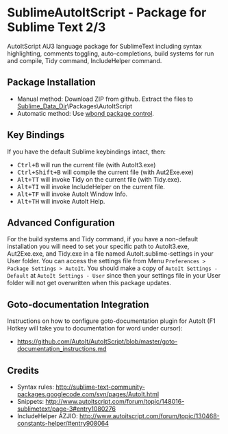 # SublimeAutoItScript - Package for Sublime Text 2/3
AutoItScript AU3 language package for SublimeText including syntax highlighting, comments toggling, auto-completions, build systems for run and compile, Tidy command, IncludeHelper command.

## Package Installation
* Manual method: Download ZIP from github. Extract the files to [Sublime_Data_Dir](http://docs.sublimetext.info/en/latest/basic_concepts.html#the-data-directory)\Packages\AutoItScript
* Automatic method: Use [wbond package control](https://sublime.wbond.net/).

## Key Bindings
If you have the default Sublime keybindings intact, then:
* <kbd>Ctrl+B</kbd> will run the current file (with AutoIt3.exe)
* <kbd>Ctrl+Shift+B</kbd> will compile the current file (with Aut2Exe.exe)
* <kbd>Alt+T</kbd><kbd>T</kbd> will invoke Tidy on the current file (with Tidy.exe).
* <kbd>Alt+T</kbd><kbd>I</kbd> will invoke IncludeHelper on the current file.
* <kbd>Alt+T</kbd><kbd>F</kbd> will invoke AutoIt Window Info.
* <kbd>Alt+T</kbd><kbd>H</kbd> will invoke AutoIt Help.

## Advanced Configuration
For the build systems and Tidy command, if you have a non-default installation you will need to set your specific path to AutoIt3.exe, Aut2Exe.exe, and Tidy.exe in a file named AutoIt.sublime-settings in your User folder. You can access the settings file from Menu `Preferences > Package Settings > AutoIt`. You should make a copy of `AutoIt Settings - Default` at `AutoIt Settings - User` since then your settings file in your User folder will not get overwritten when this package updates.

## Goto-documentation Integration
Instructions on how to configure goto-documentation plugin for AutoIt (F1 Hotkey will take you to documentation for word under cursor):
* https://github.com/AutoIt/AutoItScript/blob/master/goto-documentation_instructions.md

## Credits
* Syntax rules: http://sublime-text-community-packages.googlecode.com/svn/pages/AutoIt.html
* Snippets: http://www.autoitscript.com/forum/topic/148016-sublimetext/page-3#entry1080276
* IncludeHelper AZJIO: http://www.autoitscript.com/forum/topic/130468-constants-helper/#entry908064
